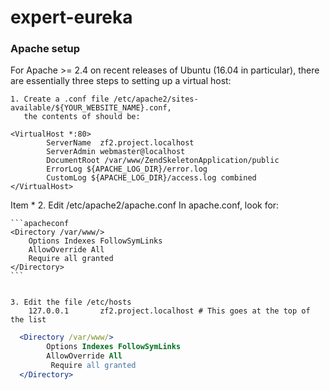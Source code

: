 # expert-eureka

### Apache setup

For Apache >= 2.4 on recent releases of Ubuntu (16.04 in particular), there
are essentially three steps to setting up a virtual host:
	
	1. Create a .conf file /etc/apache2/sites-available/${YOUR_WEBSITE_NAME}.conf,
	   the contents of should be: 

	<VirtualHost *:80>
			ServerName  zf2.project.localhost
			ServerAdmin webmaster@localhost
			DocumentRoot /var/www/ZendSkeletonApplication/public
			ErrorLog ${APACHE_LOG_DIR}/error.log
			CustomLog ${APACHE_LOG_DIR}/access.log combined
	</VirtualHost>

Item *	2. Edit /etc/apache2/apache.conf 
	   In apache.conf, look for:
	
	```apacheconf
	<Directory /var/www/>
		Options Indexes FollowSymLinks
		AllowOverride All
		Require all granted
	</Directory>
	```


	3. Edit the file /etc/hosts
		127.0.0.1       zf2.project.localhost # This goes at the top of the list

```apache
  <Directory /var/www/>
	    Options Indexes FollowSymLinks
	    AllowOverride All
	     Require all granted
  </Directory>
```
